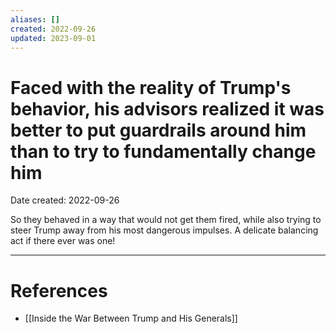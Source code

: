 ```yaml
---
aliases: []
created: 2022-09-26
updated: 2023-09-01
---
```


# Faced with the reality of Trump's behavior, his advisors realized it was better to put guardrails around him than to try to fundamentally change him
Date created: 2022-09-26

So they behaved in a way that would not get them fired, while also trying to steer Trump away from his most dangerous impulses. A delicate balancing act if there ever was one!

---
# References
* [[Inside the War Between Trump and His Generals]]